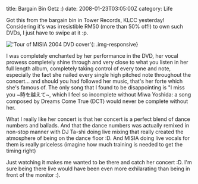 title: Bargain Bin Getz :)
date: 2008-01-23T03:05:00Z
category: Life

Got this from the bargain bin in Tower Records, KLCC yesterday! Considering it's was irresistible RM50 (more than 50% off!) to own such DVDs, I just have to swipe at it :p.

!['Tour of MISIA 2004 DVD cover'](http://img.photobucket.com/albums/v95/seh_hui/albums/TourOfMISIA-2004.png){: .img-responsive}

I was completely enchanted by her performance in the DVD, her vocal prowess completely shine through and very close to what you listen in her full length album, completely taking control of every tone and note, especially the fact she nailed every single high pitched note throughout the concert… and should you had followed her music, that's her forte which she's famous of. The only song that I found to be disappointing is "I miss you ~時を越えて~, which I feel so incomplete without Miwa Yoshida: a song composed by Dreams Come True (DCT) would never be complete without her.

What I really like her concert is that her concert is a perfect blend of dance numbers and ballads. And that the dance numbers was actually remixed in non-stop manner with DJ Ta-shi doing live mixing that really created the atmosphere of being on the dance floor :D. And MISIA doing live vocals for them is really priceless (imagine how much training is needed to get the timing right)

Just watching it makes me wanted to be there and catch her concert :D. I'm sure being there live would have been even more exhilarating than being in front of the monitor :).

[^1]: Miwa's the main vocalist for DCT and she did backing vocals for that particular song, which is a collaboration between MISIA and DCT
